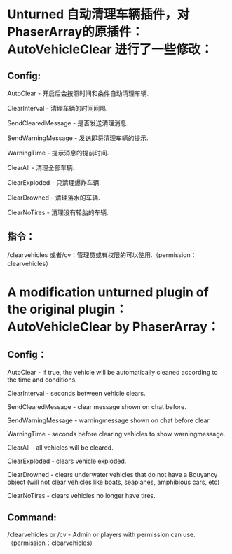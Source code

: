 Unturned 自动清理车辆插件，对PhaserArray的原插件：AutoVehicleClear 进行了一些修改：
=
Config:
-
AutoClear - 开启后会按照时间和条件自动清理车辆.

ClearInterval - 清理车辆的时间间隔.

SendClearedMessage - 是否发送清理消息.

SendWarningMessage - 发送即将清理车辆的提示.

WarningTime - 提示消息的提前时间.

ClearAll - 清理全部车辆.

ClearExploded - 只清理爆炸车辆.

ClearDrowned - 清理落水的车辆.

ClearNoTires - 清理没有轮胎的车辆.

指令：
-

/clearvehicles 或者/cv：管理员或有权限的可以使用.（permission：clearvehicles）


A modification unturned plugin of the original plugin：AutoVehicleClear by PhaserArray：
=

Config：
-

AutoClear - if true, the vehicle will be automatically cleaned according to the time and conditions.

ClearInterval - seconds between vehicle clears.

SendClearedMessage - clear message shown on chat before.

SendWarningMessage - warningmessage shown on chat before clear.

WarningTime - seconds before clearing vehicles to show warningmessage.

ClearAll - all vehicles will be cleared.

ClearExploded - clears vehicle exploded.

ClearDrowned - clears underwater vehicles that do not have a Bouyancy object (will not clear vehicles like boats, seaplanes, amphibious cars, etc)

ClearNoTires - clears vehicles no longer have tires.

Command:
-

/clearvehicles or /cv - Admin or players with permission can use.（permission：clearvehicles）
